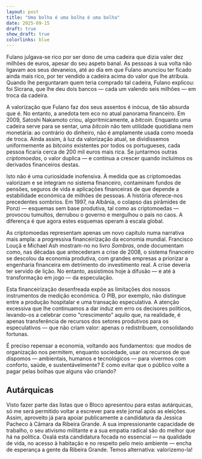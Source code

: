 ```yaml
---
layout: post
title: "Uma bolha é uma bolha é uma bolha"
date: 2025-09-15
draft: true
show_draft: true
colorlinks: blue
---
```


Fulano julgava-se rico por ser dono de uma cadeira que dizia valer dez milhões de euros, apesar do seu aspeto banal. As pessoas à sua volta não ligavam aos seus devaneios, até ao dia em que Fulano anunciou ter ficado ainda mais rico, por ter vendido a cadeira acima do valor que lhe atribuía. Quando lhe perguntaram quem teria comprado tal cadeira, Fulano explicou: foi Sicrana, que lhe deu dois bancos — cada um valendo seis milhões — em troca da cadeira.

A valorização que Fulano faz dos seus assentos é inócua, de tão absurda que é. No entanto, a anedota tem eco no atual panorama financeiro. Em 2009, Satoshi Nakamoto criou, algoritmicamente, a *bitcoin*. Enquanto uma cadeira serve para se sentar, uma *bitcoin* não tem utilidade quotidiana nem monetária: ao contrário do dinheiro, não é amplamente usada como moeda de troca. Ainda assim, à luz da valorização atual, se dividissemos uniformemente as *bitcoins* existentes por todos os portugueses, cada pessoa ficaria cerca de 200 mil euros mais rica. Se juntarmos outras *criptomoedas*, o valor duplica — e continua a crescer quando incluímos os derivados financeiros destas.

Isto não é uma curiosidade inofensiva. À medida que as criptomoedas valorizam e se integram no sistema financeiro, contaminam fundos de pensões, seguros de vida e aplicações financeiras de que depende a estabilidade económica de milhões de pessoas. A história oferece-nos precedentes sombrios. Em 1997, na Albânia, o colapso das pirâmides de Ponzi — esquemas sem base produtiva, tal como as criptomoedas — provocou tumultos, derrubou o governo e mergulhou o país no caos. A diferença é que agora estes esquemas operam à escala global.

As criptomoedas representam apenas um novo capítulo numa narrativa mais ampla: a progressiva financeirização da economia mundial. Francisco Louçã e Michael Ash mostram-no no livro *Sombras*, onde documentam como, nas décadas que antecederam a crise de 2008, o sistema financeiro se descolou da economia produtiva, com grandes empresas a priorizar a engenharia financeira em detrimento do investimento real. A crise deveria ter servido de lição. No entanto, assistimos hoje à difusão — e até à transformação em jogo — da especulação.

Esta financeirização desenfreada expõe as limitações dos nossos instrumentos de medição económica. O PIB, por exemplo, não distingue entre a produção hospitalar e uma transação especulativa. A atenção excessiva que lhe continuamos a dar induz em erro os decisores políticos, levando-os a celebrar como "crescimento" aquilo que, na realidade, é apenas transferência de recursos dos setores produtivos para os especulativos — que não criam valor: apenas o redistribuem, consolidando fortunas.

É preciso repensar a economia, voltando aos fundamentos: que modos de organização nos permitem, enquanto sociedade, usar os recursos de que dispomos — ambientais, humanos e tecnológicos — para vivermos com conforto, saúde, e sustentávelmente? E como evitar que o público volte a pagar pelas bolhas que alguns vão criando?

## Autárquicas

Visto fazer parte das listas que o Bloco apresentou para estas autárquicas, só me será permitido voltar a escrever para este jornal após as eleições. Assim, aproveito já para apoiar publicamente a candidatura da Jessica Pacheco à Câmara da Ribeira Grande. A sua impressionante capacidade de trabalho, o seu ativismo militante e a sua empatia radical são do melhor que há na política. Oxalá esta candidatura focada no essencial — na qualidade de vida, no acesso à habitação e no respeito pelo meio ambiente — encha de esperança a gente da Ribeira Grande. Temos alternativa: valorizemo-la!

